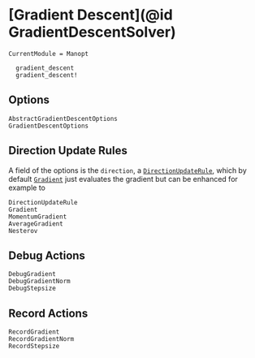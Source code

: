 # [Gradient Descent](@id GradientDescentSolver)

```@meta
CurrentModule = Manopt
```

```@docs
  gradient_descent
  gradient_descent!
```

## Options

```@docs
AbstractGradientDescentOptions
GradientDescentOptions
```

## Direction Update Rules

A field of the options is the `direction`, a [`DirectionUpdateRule`](@ref), which by default [`Gradient`](@ref) just evaluates the gradient but can be enhanced for example to

```@docs
DirectionUpdateRule
Gradient
MomentumGradient
AverageGradient
Nesterov
```

## Debug Actions

```@docs
DebugGradient
DebugGradientNorm
DebugStepsize
```

## Record Actions

```@docs
RecordGradient
RecordGradientNorm
RecordStepsize
```
